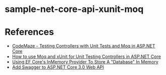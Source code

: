 # sample-net-core-api-xunit-moq

# References
- [CodeMaze - Testing Controllers with Unit Tests and Moq in ASP.NET Core](https://code-maze.com/unit-testing-controllers-aspnetcore-moq/)
- [How to use Moq and xUnit for Unit Testing Controllers in ASP.NET Core](https://www.hosting.work/aspnet-core-moq-xunit-unit-testing/)
- [Using EF Core's InMemory Provider To Store A "Database" In Memory](https://exceptionnotfound.net/ef-core-inmemory-asp-net-core-store-database/)
- [Add Swagger to ASP.NET Core 3.0 Web API](https://didourebai.medium.com/add-swagger-to-asp-net-core-3-0-web-api-874cb265854c)

